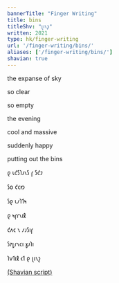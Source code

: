 ```yaml
---
bannerTitle: "Finger Writing" 
title: bins 
titleShv: "𐑚𐑦𐑯𐑜"
written: 2021
type: hk/finger-writing
url: '/finger-writing/bins/'
aliases: ['/finger-writing/bins/']
shavian: true
---
```


<div class="latin">

the expanse of sky

so clear

so empty

the evening

cool and massive

suddenly happy

putting out the bins

</div>

<div class="shavian">

𐑞 𐑧𐑒𐑕𐑐𐑨𐑯𐑕 𐑝 𐑕𐑒𐑲  

𐑕𐑴 𐑒𐑤𐑽  

𐑕𐑞 𐑧𐑥𐑐𐑑𐑰  

𐑞 𐑰𐑝𐑩𐑯𐑦𐑙  

𐑒𐑵𐑤 𐑯 𐑥𐑨𐑕𐑦𐑝  

𐑕𐑳𐑛𐑩𐑯𐑤𐑦 𐑣𐑨𐑐𐑦  

𐑐𐑫𐑑𐑦𐑙 𐑬𐑑 𐑞 𐑚𐑦𐑯𐑟

[(Shavian script)](/shavian/intro)

</div>
